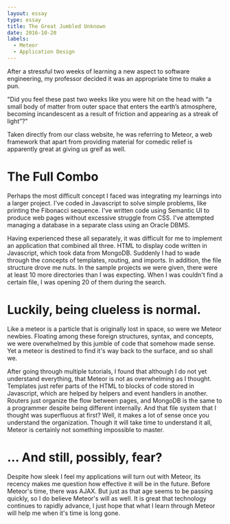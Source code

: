 ```yaml
---
layout: essay
type: essay
title: The Great Jumbled Unknown 
date: 2016-10-20
labels:
  - Meteor
  - Application Design
---
```


After a stressful two weeks of learning a new aspect to software engineering, my professor decided it was an appropriate time to make a pun.

"Did you feel these past two weeks like you were hit on the head with “a small body of matter from outer space that enters the earth’s atmosphere, becoming incandescent as a result of friction and appearing as a streak of light”?"

Taken directly from our class website, he was referring to Meteor, a web framework that apart from providing material for comedic relief is apparently great at giving us greif as well.

# The Full Combo 

Perhaps the most difficult concept I faced was integrating my learnings into a larger project. I've coded in Javascript to solve simple problems, like printing the Fibonacci sequence. I've written code using Semantic UI to produce web pages without excessive struggle from CSS. I've attempted managing a database in a separate class using an Oracle DBMS.

Having experienced these all separately, it was difficult for me to implement an application that combined all three. HTML to display code written in Javascript, which took data from MongoDB. Suddenly I had to wade through the concepts of templates, routing, and imports. In addition, the file structure drove me nuts. In the sample projects we were given, there were at least 10 more directories than I was expecting. When I was couldn't find a certain file, I was opening 20 of them during the search.

# Luckily, being clueless is normal.

Like a meteor is a particle that is originally lost in space, so were we Meteor newbies. Floating among these foreign structures, syntax, and concepts, we were overwhelmed by this jumble of code that somehow made sense. Yet a meteor is destined to find it's way back to the surface, and so shall we.

After going through multiple tutorials, I found that although I do not yet understand everything, that Meteor is not as overwhelming as I thought. Templates just refer parts of the HTML to blocks of code stored in Javascript, which are helped by helpers and event handlers in another. Routers just organize the flow between pages, and MongoDB is the same to a programmer despite being different internally. And that file system that I thought was superfluous at first? Well, it makes a lot of sense once you understand the organization. Though it will take time to understand it all, Meteor is certainly not something impossible to master.


# ... And still, possibly, fear?

Despite how sleek I feel my applications will turn out with Meteor, its recency makes me question how effective it will be in the future. Before Meteor's time, there was AJAX. But just as that age seems to be passing quickly, so I do believe Meteor's will as well. It is great that technology continues to rapidly advance, I just hope that what I learn through Meteor will help me when it's time is long gone.
